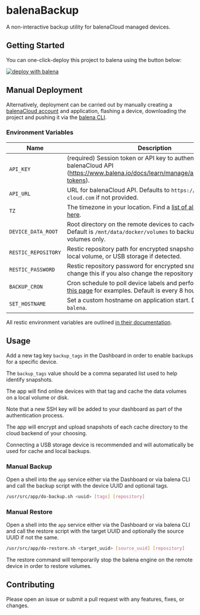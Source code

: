 # balenaBackup

A non-interactive backup utility for balenaCloud managed devices.

## Getting Started

You can one-click-deploy this project to balena using the button below:

[![deploy with balena](https://www.balena.io/deploy.svg)](https://dashboard.balena-cloud.com/deploy?repoUrl=https://github.com/balena-io-playground/balena-backup)

## Manual Deployment

Alternatively, deployment can be carried out by manually creating a [balenaCloud account](https://dashboard.balena-cloud.com) and application,
flashing a device, downloading the project and pushing it via the [balena CLI](https://github.com/balena-io/balena-cli).

### Environment Variables

| Name                | Description                                                                                                                                          |
| ------------------- | ---------------------------------------------------------------------------------------------------------------------------------------------------- |
| `API_KEY`           | (required) Session token or API key to authenticate with the balenaCloud API (<https://www.balena.io/docs/learn/manage/account/#access-tokens>).     |
| `API_URL`           | URL for balenaCloud API. Defaults to `https://api.balena-cloud.com` if not provided.                                                                 |
| `TZ`                | The timezone in your location. Find a [list of all timezone values here](https://en.wikipedia.org/wiki/List_of_tz_database_time_zones).              |
| `DEVICE_DATA_ROOT`  | Root directory on the remote devices to cache and backup. Default is `/mnt/data/docker/volumes` to backup named volumes only.                        |
| `RESTIC_REPOSITORY` | Restic repository path for encrypted snapshots. Defaults to local volume, or USB storage if detected.                                                |
| `RESTIC_PASSWORD`   | Restic repository password for encrypted snapshots. Only change this if you also change the repository path.                                         |
| `BACKUP_CRON`       | Cron schedule to poll device labels and perform backups. See [this page](https://crontab.guru/examples.html) for examples. Default is every 8 hours. |
| `SET_HOSTNAME`      | Set a custom hostname on application start. Defaults to `balena`.                                                                                    |

All restic environment variables are outlined [in their documentation](https://restic.readthedocs.io/en/v0.12.1/040_backup.html#environment-variables).

## Usage

Add a new tag key `backup_tags` in the Dashboard in order to enable backups for a specific device.

The `backup_tags` value should be a comma separated list used to help identify snapshots.

The app will find online devices with that tag and cache the data volumes on a local volume or disk.

Note that a new SSH key will be added to your dashboard as part of the authentication process.

The app will encrypt and upload snapshots of each cache directory to the cloud backend of your choosing.

Connecting a USB storage device is recommended and will automatically be used for cache and local backups.

### Manual Backup

Open a shell into the `app` service either via the Dashboard or
via balena CLI and call the backup script with the device UUID and optional tags.

```bash
/usr/src/app/do-backup.sh <uuid> [tags] [repository]
```

### Manual Restore

Open a shell into the `app` service either via the Dashboard or
via balena CLI and call the restore script with the target UUID and optionally the source UUID if not the same.

```bash
/usr/src/app/do-restore.sh <target_uuid> [source_uuid] [repository]
```

The restore command will temporarily stop the balena engine on the remote device in order to restore volumes.

## Contributing

Please open an issue or submit a pull request with any features, fixes, or changes.
